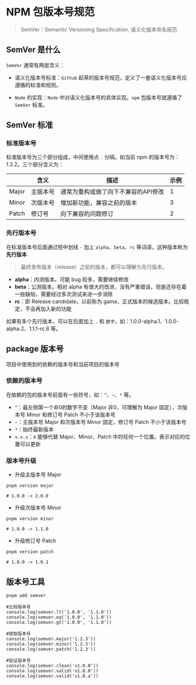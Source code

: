 # NPM 包版本号规范

> SemVer：Semantic Versioning Specification, 语义化版本命名规范

## SemVer 是什么

`SemVer` 通常有两层含义：

* 语义化版本号标准：`Github` 起草的版本号规范，定义了一套语义化版本号应遵循的标准和规则。

* `Node` 的实现：`Node` 中对语义化版本号的具体实现。`npm` 包版本号就遵循了 `SemVer` 标准。

## SemVer 标准

### 标准版本号

标准版本号为三个部分组成，中间使用点 `.` 分隔。如当前 npm 的版本号为：1.3.2。三个部分含义为：

|       | 含义   | 描述                  | 示例 |
|-------|------|---------------------|----|
| Major | 主版本号 | 通常为重构或做了向下不兼容的API修改 | 1  |
| Minor | 次版本号 | 增加新功能，兼容之前的版本       | 3  |
| Patch | 修订号  | 向下兼容的问题修订           | 2  |

### 先行版本号

在标准版本号后面通过短中划线 `-` 加上 `alpha`、`beta`、`rc` 等词语，这种版本称为**先行版本**
> 最终发布版本（release）之前的版本，都可以理解为先行版本。

* **alpha**：内测版本。可能 bug 较多，需要继续修改
* **beta**：公测版本。相对 alpha 有很大的改进，没有严重错误，但是还存在着一些缺陷，需要经过多次测试来进一步消除
* **rc**：即 Release candidate，以前称为 gama，正式版本的候选版本。比较稳定，不会再加入新的功能

如果有多个先行版本，可以在后面加上 `.` 和 `数字`，如：1.0.0-alpha.1、1.0.0-alpha.2、1.1.1-rc.6 等。

## package 版本号

项目中使用到的依赖的版本号和当前项目的版本号

### 依赖的版本号

在依赖的包的版本号前面有一些符号，如：`^`、`~`、`*` 等。

* `^`：最左侧第一个非0的数字不变（Major 非0，可理解为 Major 固定），次版本号 Minor 和修订号 Patch 不小于该版本号
* `~`：主版本号 Major 和次版本号 Minor 固定，修订号 Patch 不小于该版本号
* `*`：始终最新版本
* `x.x.x`：x 能够代替 Major、Minor、Patch 中的任何一个位置。表示对应的位置可以更新

### 版本号升级

* 升级主版本号 Major

```shell
pnpm version major

# 1.0.0 -> 2.0.0
```

* 升级次版本号 Minor

```shell
pnpm version minor

# 1.0.0 -> 1.1.0
```

* 升级修订号 Patch

```shell
pnpm version patch

# 1.0.0 -> 1.0.1
```

## 版本号工具

```shell
pnpm add semver

#比较版本号
console.log(semver.lt('1.0.0', '1.1.0'))
console.log(semver.eq('1.0.0', '1.1.0'))
console.log(semver.gt('1.0.0', '1.1.0'))

#提取版本号
console.log(semver.major('1.2.3'))
console.log(semver.minor('1.2.3'))
console.log(semver.patch('1.2.3'))

#验证版本号
console.log(semver.clean('v1.0.0'))
console.log(semver.valid('v1.0.0'))
console.log(semver.valid('v1.0.a'))
```
